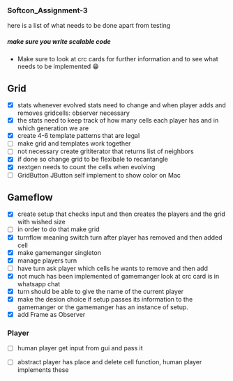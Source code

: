 ### Softcon_Assignment-3
here is a list of what needs to be done apart from testing
##### make sure you write scalable code 

- Make sure to look at crc cards for further information and to see what needs to be implemented 😁

## Grid
- [x] stats whenever evolved stats need to change and when player adds and removes gridcells: observer necessary
- [x] the stats need to keep track of how many cells each player has and in which generation we are
- [x] create 4-6 template patterns that are legal
- [ ] make grid and templates work together
- [ ] not necessary create grititerator that returns list of neighbors
- [x] if done so change grid to be flexibale to recantangle
- [x] nextgen needs to count the cells when evolving
- [ ] GridButton JButton self implement to show color on Mac

## Gameflow

- [x] create setup that checks input and then creates the players and the grid with wished size
- [ ] in order to do that make grid 
- [x] turnflow meaning switch turn after player has removed and then added cell
- [x] make gamemanger singleton
- [x] manage players turn
- [ ] have turn ask player which cells he wants to remove and then add
- [x] not much has been implemented of gamemanger look at crc card is in whatsapp chat
- [x] turn should be able to give the name of the current player
- [x] make the desion choice if setup passes its information to the gamemanger or the gamemanger has an instance of setup.
- [x] add Frame as Observer

### Player
- [ ] human player get input from gui and pass it 
- [ ] abstract player has place and delete cell function, human player implements these



  
